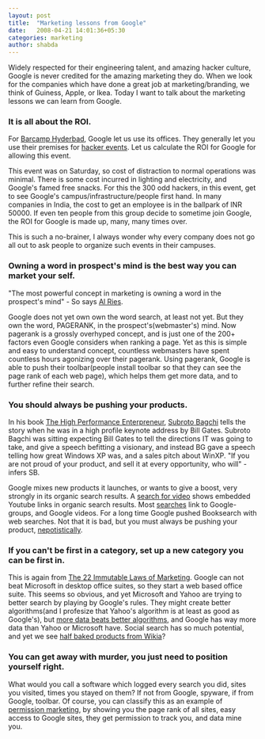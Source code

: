 ```yaml
---
layout: post
title:  "Marketing lessons from Google"
date:   2008-04-21 14:01:36+05:30
categories: marketing
author: shabda
---
```

Widely respected for their engineering talent, and amazing hacker culture, Google is never credited for the amazing marketing they do. When we look for the companies which have done a great job at marketing/branding, we think of Guiness, Apple, or Ikea. Today I want to talk about the marketing lessons we can learn from Google.

### It is all about the ROI.

For [Barcamp Hyderbad](http://barcamp.org/BarCampHyderabad5), Google let us use its offices. They generally let you use their premises for [hacker events](http://code.djangoproject.com/wiki/Sprint14Sep). Let us calculate the ROI for Google for allowing this event.

This event was on Saturday, so cost of distraction to normal operations was minimal. There is some cost incurred in lighting and electricity, and Google's famed free snacks. For this the 300 odd hackers, in this event, get to see Google's campus/infrastructure/people first hand. In many companies in India, the cost to get an employee is in the ballpark of INR 50000. If even ten people from this group decide to sometime join Google, the ROI for Google is made up, many, many times over.

This is such a no-brainer, I always wonder why every company does not go all out to ask people to organize such events in their campuses.

### Owning a word in prospect's mind is the best way you can market your self.

"The most powerful concept in marketing is owning a word in the prospect's mind" - So says [Al Ries](http://blog.kowalczyk.info/articles/22-marketing-laws.html).

Google does not yet own own the word search, at least not yet. But they own the word, PAGERANK, in the prospect's(webmaster's) mind. Now pagerank is a grossly overhyped concept, and is just one of the 200+ factors even Google considers when ranking a page. Yet as this is simple and easy to understand concept, countless webmasters have spent countless hours agonizing over their pagerank. Using pagerank, Google is able to push their toolbar(people install toolbar so that they can see the page rank of each web page), which helps them get more data, and to further refine their search.

### You should always be pushing your products.

In his book [The High Performance Enterpreneur](http://www.amazon.com/High-Performance-Entrepreneur-Subroto-Bagchi/dp/0670999180), [Subroto Bagchi](http://www.mindtree.com/aboutus/subroto_bagchi.html) tells the story when he was in a high profile keynote address by Bill Gates. Subroto Bagchi was sitting expecting Bill Gates to tell the directions IT was going to take, and give a speech befitting a visionary, and instead BG gave a speech telling how great Windows XP was, and a sales pitch about WinXP. "If you are not proud of your product, and sell it at every opportunity, who will" - infers SB.

Google mixes new products it launches, or wants to give a boost, very strongly in its organic search results. A [search for video](http://www.google.com/search?hl=en&rlz=1B3GGGL_enIN217IN217&q=video&btnG=Search) shows embedded Youtube links in organic search results. Most [searches](http://www.google.com/search?hl=en&rlz=1B3GGGL_enIN217IN217&q=django&btnG=Search) link to Google-groups, and Google videos. For a long time Google pushed Booksearch with web searches. Not that it is bad, but you must always be pushing your product, [nepotistically](http://www.agiliq.com).

### If you can't be first in a category, set up a new category you can be first in.

This is again from [The 22 Immutable Laws of Marketing](http://en.wikipedia.org/wiki/The_22_Immutable_Laws_of_Marketing). Google can not beat Microsoft in desktop office suites, so they start a web based office suite. This seems so obvious, and yet Microsoft and Yahoo are trying to better search by playing by Google's rules. They might create better algorithms(and I profesize that Yahoo's algorithm is at least as good as Google's), but [more data beats better algorithms](http://anand.typepad.com/datawocky/2008/03/more-data-usual.html), and Google has way more data than Yahoo or Microsoft have. Social search has so much potential, and yet we see [half baked products from Wikia](http://search.wikia.com/wiki/Search_Wikia)?

### You can get away with murder, you just need to position yourself right.

What would you call a software which logged every search you did, sites you visited, times you stayed on them? If not from Google, spyware, if from Google, toolbar.
Of course, you can classify this as an example of [permission marketing](http://www.sethgodin.com/permission/), by showing you the page rank of all sites, easy access to Google sites, they get permission to track you, and data mine you.


